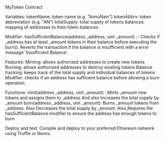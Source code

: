MyToken Contract

Variables:
tokenName: token name (e.g. "AnnuNain")
tokenAbbrv: token abbreviation (e.g. "AN")
totalSupply: total supply of tokens
balances: mapping of addresses to their token balances

Modifier: hasSufficientBalance(address _address, uint _amount)  :-
     Checks if _address has at least _amount tokens in their balance before executing the burn().
     Reverts the transaction if the balance is insufficient with a error message 'Insufficient Balance'.

Features:
Minting: allows authorized addresses to create new tokens
Burning: allows authorized addresses to destroy existing tokens
Balance tracking: keeps track of the total supply and individual balances of tokens
Modifier: checks if an address has sufficient balance before allowing a burn operation


Functions:
mint(address _address, uint _amount) : Mints _amount new tokens and assigns them to _address And also Increases the total supply by _amount
burn(address _address, uint _amount):  Burns _amount tokens from _address. Also Decreases the total supply by _amount. Also,Requires the hasSufficientBalance modifier to ensure the address has enough tokens to burn


Deploy and test: Compile and deploy to your preferred Ethereum network using Truffle or Remix.



